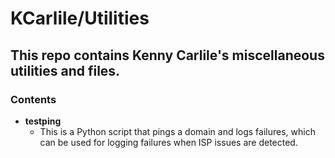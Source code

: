 # KCarlile/Utilities
## This repo contains Kenny Carlile's miscellaneous utilities and files.

### Contents
- **testping**
   - This is a Python script that pings a domain and logs failures, which can be used for logging failures when ISP issues are detected.
